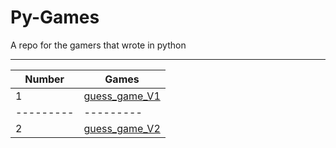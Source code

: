 # Py-Games
A repo for the gamers that wrote in python

--------------------
 Number  |  Games  |
---------|---------|
    1    |[guess_game_V1](https://github.com/hosseinzamaninasab/Py-Games/blob/master/guess_game.py)
---------|---------|
    2    | [guess_game_V2](https://github.com/hosseinzamaninasab/Py-Games/blob/master/Guess_Game_V2.py)
